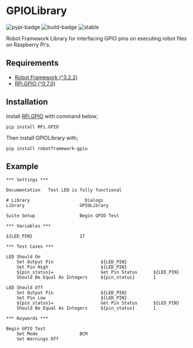 # GPIOLibrary

![pypi-badge](https://img.shields.io/pypi/v/robotframework-gpio)
![build-badge](https://api.travis-ci.com/ycbayrak/robotframework-gpio.svg)
![stable](https://img.shields.io/static/v1?label=status&message=stable&color=green)


Robot Framework Library for interfacing GPIO pins on executing robot files on Raspberry Pi's.

## Requirements

- [Robot Framework (^3.2.2) ](https://pypi.org/project/robotframework/)
- [RPi.GPIO (^0.7.0)](https://pypi.org/project/RPi.GPIO/)

## Installation

Install [RPi.GPIO](https://pypi.org/project/RPi.GPIO/) with command below;

```
pip install RPi.GPIO
```

Then install GPIOLibrary with;

```shell
pip install robotframework-gpio
```


## Example

```robot
*** Settings ***

Documentation   Test LED is fully functional

# Library                     Dialogs
Library                     GPIOLibrary

Suite Setup                 Begin GPIO Test

*** Variables ***

${LED_PIN}                  17

*** Test Cases ***

LED Should On
    Set Output Pin                  ${LED_PIN}
    Set Pin High                    ${LED_PIN}
    ${pin_status}=                  Get Pin Status      ${LED_PIN}
    Should Be Equal As Integers     ${pin_status}       1

LED Should Off
    Set Output Pin                  ${LED_PIN}
    Set Pin Low                     ${LED_PIN}
    ${pin_status}=                  Get Pin Status      ${LED_PIN}
    Should Be Equal As Integers     ${pin_status}       1
 
*** Keywords ***

Begin GPIO Test
    Set Mode                BCM
    Set Warnings Off
```

